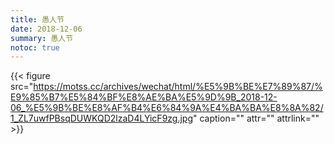 ```yaml
---
title: 愚人节 
date: 2018-12-06
summary: 愚人节
notoc: true
---
```


{{< figure src="https://motss.cc/archives/wechat/html/%E5%9B%BE%E7%89%87/%E9%85%B7%E5%84%BF%E8%AE%BA%E5%9D%9B_2018-12-06_%E5%9B%BE%E8%AF%B4%E6%84%9A%E4%BA%BA%E8%8A%82/1_ZL7uwfPBsqDUWKQD2lzaD4LYicF9zg.jpg" caption="" attr="" attrlink="" >}}

